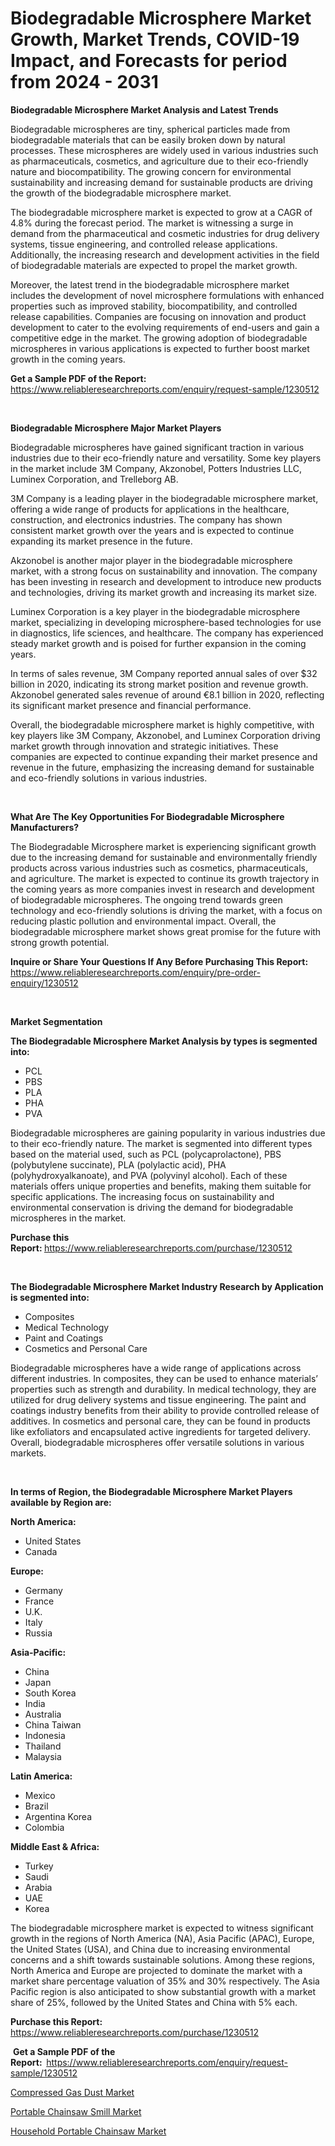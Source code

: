 <p><h1>Biodegradable Microsphere Market Growth, Market Trends, COVID-19 Impact, and Forecasts for period from 2024 - 2031</h1></p><p><strong>Biodegradable Microsphere Market Analysis and Latest Trends</strong></p>
<p><p>Biodegradable microspheres are tiny, spherical particles made from biodegradable materials that can be easily broken down by natural processes. These microspheres are widely used in various industries such as pharmaceuticals, cosmetics, and agriculture due to their eco-friendly nature and biocompatibility. The growing concern for environmental sustainability and increasing demand for sustainable products are driving the growth of the biodegradable microsphere market.</p><p>The biodegradable microsphere market is expected to grow at a CAGR of 4.8% during the forecast period. The market is witnessing a surge in demand from the pharmaceutical and cosmetic industries for drug delivery systems, tissue engineering, and controlled release applications. Additionally, the increasing research and development activities in the field of biodegradable materials are expected to propel the market growth.</p><p>Moreover, the latest trend in the biodegradable microsphere market includes the development of novel microsphere formulations with enhanced properties such as improved stability, biocompatibility, and controlled release capabilities. Companies are focusing on innovation and product development to cater to the evolving requirements of end-users and gain a competitive edge in the market. The growing adoption of biodegradable microspheres in various applications is expected to further boost market growth in the coming years.</p></p>
<p><strong>Get a Sample PDF of the Report:&nbsp;</strong> <a href="https://www.reliableresearchreports.com/enquiry/request-sample/1230512">https://www.reliableresearchreports.com/enquiry/request-sample/1230512</a></p>
<p>&nbsp;</p>
<p><strong>Biodegradable Microsphere Major Market Players</strong></p>
<p><p>Biodegradable microspheres have gained significant traction in various industries due to their eco-friendly nature and versatility. Some key players in the market include 3M Company, Akzonobel, Potters Industries LLC, Luminex Corporation, and Trelleborg AB.</p><p>3M Company is a leading player in the biodegradable microsphere market, offering a wide range of products for applications in the healthcare, construction, and electronics industries. The company has shown consistent market growth over the years and is expected to continue expanding its market presence in the future.</p><p>Akzonobel is another major player in the biodegradable microsphere market, with a strong focus on sustainability and innovation. The company has been investing in research and development to introduce new products and technologies, driving its market growth and increasing its market size.</p><p>Luminex Corporation is a key player in the biodegradable microsphere market, specializing in developing microsphere-based technologies for use in diagnostics, life sciences, and healthcare. The company has experienced steady market growth and is poised for further expansion in the coming years.</p><p>In terms of sales revenue, 3M Company reported annual sales of over $32 billion in 2020, indicating its strong market position and revenue growth. Akzonobel generated sales revenue of around €8.1 billion in 2020, reflecting its significant market presence and financial performance.</p><p>Overall, the biodegradable microsphere market is highly competitive, with key players like 3M Company, Akzonobel, and Luminex Corporation driving market growth through innovation and strategic initiatives. These companies are expected to continue expanding their market presence and revenue in the future, emphasizing the increasing demand for sustainable and eco-friendly solutions in various industries.</p></p>
<p>&nbsp;</p>
<p><strong>What Are The Key Opportunities For Biodegradable Microsphere Manufacturers?</strong></p>
<p><p>The Biodegradable Microsphere market is experiencing significant growth due to the increasing demand for sustainable and environmentally friendly products across various industries such as cosmetics, pharmaceuticals, and agriculture. The market is expected to continue its growth trajectory in the coming years as more companies invest in research and development of biodegradable microspheres. The ongoing trend towards green technology and eco-friendly solutions is driving the market, with a focus on reducing plastic pollution and environmental impact. Overall, the biodegradable microsphere market shows great promise for the future with strong growth potential.</p></p>
<p><strong>Inquire or Share Your Questions If Any Before Purchasing This Report:</strong> <a href="https://www.reliableresearchreports.com/enquiry/pre-order-enquiry/1230512">https://www.reliableresearchreports.com/enquiry/pre-order-enquiry/1230512</a></p>
<p>&nbsp;</p>
<p><strong>Market Segmentation</strong></p>
<p><strong>The Biodegradable Microsphere Market Analysis by types is segmented into:</strong></p>
<p><ul><li>PCL</li><li>PBS</li><li>PLA</li><li>PHA</li><li>PVA</li></ul></p>
<p><p>Biodegradable microspheres are gaining popularity in various industries due to their eco-friendly nature. The market is segmented into different types based on the material used, such as PCL (polycaprolactone), PBS (polybutylene succinate), PLA (polylactic acid), PHA (polyhydroxyalkanoate), and PVA (polyvinyl alcohol). Each of these materials offers unique properties and benefits, making them suitable for specific applications. The increasing focus on sustainability and environmental conservation is driving the demand for biodegradable microspheres in the market.</p></p>
<p><strong>Purchase this Report:&nbsp;</strong><a href="https://www.reliableresearchreports.com/purchase/1230512">https://www.reliableresearchreports.com/purchase/1230512</a></p>
<p>&nbsp;</p>
<p><strong>The Biodegradable Microsphere Market Industry Research by Application is segmented into:</strong></p>
<p><ul><li>Composites</li><li>Medical Technology</li><li>Paint and Coatings</li><li>Cosmetics and Personal Care</li></ul></p>
<p><p>Biodegradable microspheres have a wide range of applications across different industries. In composites, they can be used to enhance materials’ properties such as strength and durability. In medical technology, they are utilized for drug delivery systems and tissue engineering. The paint and coatings industry benefits from their ability to provide controlled release of additives. In cosmetics and personal care, they can be found in products like exfoliators and encapsulated active ingredients for targeted delivery. Overall, biodegradable microspheres offer versatile solutions in various markets.</p></p>
<p>&nbsp;</p>
<p><strong>In terms of Region, the Biodegradable Microsphere Market Players available by Region are:</strong></p>
<p>
    <p> <strong> North America: </strong>
        <ul>
            <li>United States</li>
            <li>Canada</li>
        </ul>
        </p> 
    <p> <strong> Europe: </strong>
        <ul>
            <li>Germany</li>
            <li>France</li>
            <li>U.K.</li>
            <li>Italy</li>
            <li>Russia</li>
        </ul>
        </p> 
    <p> <strong> Asia-Pacific: </strong>
        <ul>
            <li>China</li>
            <li>Japan</li>
            <li>South Korea</li>
            <li>India</li>
            <li>Australia</li>
            <li>China Taiwan</li>
            <li>Indonesia</li>
            <li>Thailand</li>
            <li>Malaysia</li>
        </ul>
        </p> 
    <p> <strong> Latin America: </strong>
        <ul>
            <li>Mexico</li>
            <li>Brazil</li>
            <li>Argentina Korea</li>
            <li>Colombia</li>
        </ul>
        </p> 
    <p> <strong> Middle East & Africa: </strong>
        <ul>
            <li>Turkey</li>
            <li>Saudi</li>
            <li>Arabia</li>
            <li>UAE</li>
            <li>Korea</li>
        </ul>
    </p>
    </p>
<p><p>The biodegradable microsphere market is expected to witness significant growth in the regions of North America (NA), Asia Pacific (APAC), Europe, the United States (USA), and China due to increasing environmental concerns and a shift towards sustainable solutions. Among these regions, North America and Europe are projected to dominate the market with a market share percentage valuation of 35% and 30% respectively. The Asia Pacific region is also anticipated to show substantial growth with a market share of 25%, followed by the United States and China with 5% each.</p></p>
<p><strong>Purchase this Report: </strong><a href="https://www.reliableresearchreports.com/purchase/1230512">https://www.reliableresearchreports.com/purchase/1230512</a></p>
<p>&nbsp;<strong>Get a Sample PDF of the Report:&nbsp;&nbsp;</strong><a href="https://www.reliableresearchreports.com/enquiry/request-sample/1230512">https://www.reliableresearchreports.com/enquiry/request-sample/1230512</a></p>
<p><strong></strong></p>
<p><p><a href="https://view.publitas.com/reportprime-1/compressed-gas-dust-market-size-growing-and-forecasted-for-period-from-2023-2030-and-provides-complete-market-analysis-of-this-market/">Compressed Gas Dust Market</a></p><p><a href="https://view.publitas.com/reportprime-1/portable-chainsaw-smill-market-size-evaluating-its-market-trends-growth-and-projections-2023-2030/">Portable Chainsaw Smill Market</a></p><p><a href="https://view.publitas.com/reportprime-1/household-portable-chainsaw-market-size-growth-outlook-from-2023-to-2030-projecting-at-markets-trends-analysis-by-application-regional-outlook-and-revenue/">Household Portable Chainsaw Market</a></p></p>